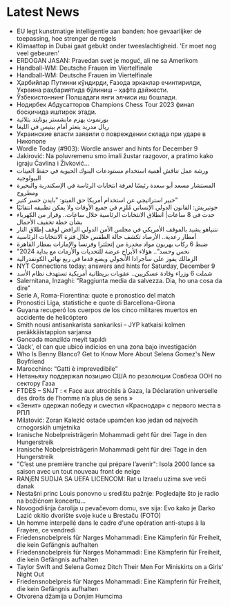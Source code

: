 # Latest News
-  EU legt kunstmatige intelligentie aan banden: hoe gevaarlijker de toepassing, hoe strenger de regels
-  Klimaattop in Dubai gaat gebukt onder tweeslachtigheid. 'Er moet nog veel gebeuren'
-  ERDOGAN JASAN: Pravedan svet je moguć, ali ne sa Amerikom
-  Handball-WM: Deutsche Frauen im Viertelfinale
-  Handball-WM: Deutsche Frauen im Viertelfinale
-  Ҳарбийлар Путинни кўндирди, Ғазода эркаклар ечинтирилди, Украина раҳбариятида бўлиниш – ҳафта дайжести.
-  Ўзбекистоннинг Полшадаги янги элчиси иш бошлади.
-  Нодирбек Абдусатторов Champions Chess Tour 2023 финал босқичида иштирок этади.
-  بورنموث يهزم مانشستر يونايتد بثلاثية
-  ريال مدريد يتعثر أمام بيتيس في الليغا
-  Украинские власти заявили о повреждении склада при ударе в Никополе
-  Wordle Today (#903): Wordle answer and hints for December 9
-  Jakirović: Na poluvremenu smo imali žustar razgovor, a pratimo kako igraju Čavlina i Živković...
-  ورشة عمل تناقش أهمية استخدام مستودعات البنوك الحيوية في حفظ العينات البيولوجية
-  المستشار مسعد أبو سعدة رئيسًا لغرفة انتخابات الرئاسة في الإسكندرية والبحيرة ومطروح
-  خبير استراتيجي عن استخدام أمريكا حق الفيتو: "بايدن خسر كتير"
-  جوتيريش: القانون الدولي الإنساني مُلزِم في جميع الأوقات ولا يمكن تطبيقه انتقائيًا
-  حدث في 8 ساعات| انطلاق الانتخابات الرئاسية خلال ساعات.. وقرار من الكهرباء بشأن خطة تخفيف الأحمال
-  نتنياهو يشيد بالموقف الأمريكي في مجلس الأمن الدولي الرافض لوقف إطلاق النار
-  أمطار رعدية.. الأرصاد تكشف حالة الطقس خلال فترة الانتخابات الرئاسية
-  ضبط 6 ركاب يهربون مواد مخدرة من إنجلترا وفرنسا والإمارات بمطار القاهرة
-  "نحس وحسد".. هؤلاء الأبراج عرضة للتحديات والأزمات مع بداية 2024
-  الزمالك يفوز على ساجرادا الأنجولي ويضع قدما في ربع نهائي الكونفدرالية
-  NYT Connections today: answers and hints for Saturday, December 9
-  شملت 6 وزراء وقادة عسكريين.. عقوبات بريطانية أمريكية تستهدف نظام الأسد
-  Salernitana, Inzaghi: "Raggiunta media da salvezza. Dia, ho una cosa da dire"
-  Serie A, Roma-Fiorentina: quote e pronostico del match
-  Pronostici Liga, statistiche e quote di Barcellona-Girona
-  Guyana recuperó los cuerpos de los cinco militares muertos en accidente de helicóptero
-  Smith nousi antisankarista sankariksi – JYP katkaisi kolmen peräkkäistappion sarjansa
-  Gəncədə mənzildə meyit tapıldı
-  'Jack', el can que ubicó indicios en una zona bajo investigación
-  Who Is Benny Blanco? Get to Know More About Selena Gomez's New Boyfriend
-  Marocchino: “Gatti è imprevedibile”
-  Нетаньяху поддержал позицию США по резолюции Совбеза ООН по сектору Газа
-  FTDES – SNJT : « Face aux atrocités à Gaza, la Déclaration universelle des droits de l’homme n’a plus de sens »
-  «Зенит» одержал победу и сместил «Краснодар» с первого места в РПЛ
-  Milatović: Zoran Kalezić ostaće upamćen kao jedan od najvećih crnogorskih umjetnika
-  Iranische Nobelpreisträgerin Mohammadi geht für drei Tage in den Hungerstreik
-  Iranische Nobelpreisträgerin Mohammadi geht für drei Tage in den Hungerstreik
-  "C’est une première tranche qui prépare l’avenir": Isola 2000 lance sa saison avec un tout nouveau front de neige
-  RANjEN SUDIJA SA UEFA LICENCOM: Rat u Izraelu uzima sve veći danak
-  Nestašni princ Louis ponovno u središtu pažnje: Pogledajte što je radio na božićnom koncertu...
-  Novogodišnja čarolija u pevačevom domu, sve sija: Evo kako je Darko Lazić okitio dvorište svoje kuće u Brestaču (FOTO)
-  Un homme interpellé dans le cadre d'une opération anti-stups à la Frayère, ce vendredi
-  Friedensnobelpreis für Narges Mohammadi: Eine Kämpferin für Freiheit, die kein Gefängnis aufhalten
-  Friedensnobelpreis für Narges Mohammadi: Eine Kämpferin für Freiheit, die kein Gefängnis aufhalten
-  Taylor Swift and Selena Gomez Ditch Their Men For Miniskirts on a Girls' Night Out
-  Friedensnobelpreis für Narges Mohammadi: Eine Kämpferin für Freiheit, die kein Gefängnis aufhalten
-  Otvorena džamija u Donjim Humcima
